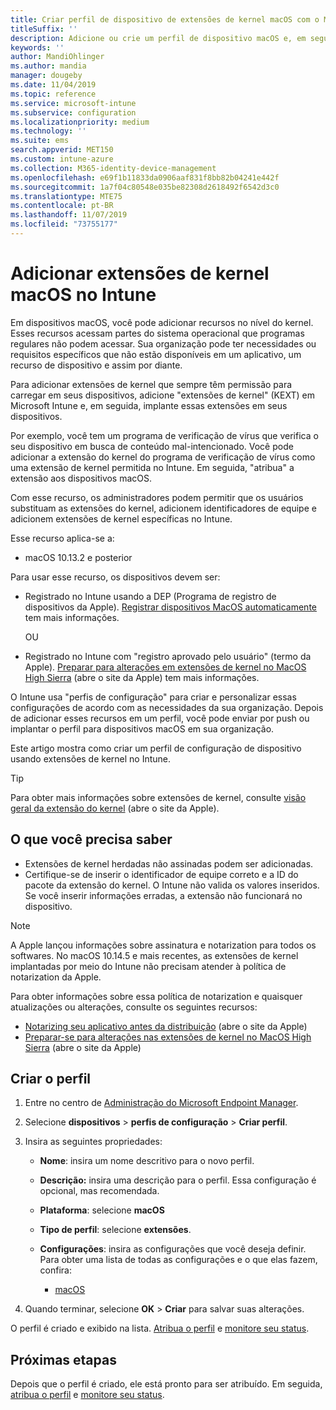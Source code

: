 ```yaml
---
title: Criar perfil de dispositivo de extensões de kernel macOS com o Microsoft Intune-Azure | Microsoft Docs
titleSuffix: ''
description: Adicione ou crie um perfil de dispositivo macOS e, em seguida, configure extensões de kernel para permitir substituição do usuário, adicionar identificador de equipe e um grupo e um identificador de equipe em Microsoft Intune.
keywords: ''
author: MandiOhlinger
ms.author: mandia
manager: dougeby
ms.date: 11/04/2019
ms.topic: reference
ms.service: microsoft-intune
ms.subservice: configuration
ms.localizationpriority: medium
ms.technology: ''
ms.suite: ems
search.appverid: MET150
ms.custom: intune-azure
ms.collection: M365-identity-device-management
ms.openlocfilehash: e69f1b11833da0906aaf831f8bb82b04241e442f
ms.sourcegitcommit: 1a7f04c80548e035be82308d2618492f6542d3c0
ms.translationtype: MTE75
ms.contentlocale: pt-BR
ms.lasthandoff: 11/07/2019
ms.locfileid: "73755177"
---
```

# <a name="add-macos-kernel-extensions-in-intune"></a>Adicionar extensões de kernel macOS no Intune

Em dispositivos macOS, você pode adicionar recursos no nível do kernel. Esses recursos acessam partes do sistema operacional que programas regulares não podem acessar. Sua organização pode ter necessidades ou requisitos específicos que não estão disponíveis em um aplicativo, um recurso de dispositivo e assim por diante. 

Para adicionar extensões de kernel que sempre têm permissão para carregar em seus dispositivos, adicione "extensões de kernel" (KEXT) em Microsoft Intune e, em seguida, implante essas extensões em seus dispositivos.

Por exemplo, você tem um programa de verificação de vírus que verifica o seu dispositivo em busca de conteúdo mal-intencionado. Você pode adicionar a extensão do kernel do programa de verificação de vírus como uma extensão de kernel permitida no Intune. Em seguida, "atribua" a extensão aos dispositivos macOS.

Com esse recurso, os administradores podem permitir que os usuários substituam as extensões do kernel, adicionem identificadores de equipe e adicionem extensões de kernel específicas no Intune.

Esse recurso aplica-se a:

- macOS 10.13.2 e posterior

Para usar esse recurso, os dispositivos devem ser:

- Registrado no Intune usando a DEP (Programa de registro de dispositivos da Apple). [Registrar dispositivos MacOS automaticamente](../enrollment/device-enrollment-program-enroll-macos.md) tem mais informações.

  OU

- Registrado no Intune com "registro aprovado pelo usuário" (termo da Apple). [Preparar para alterações em extensões de kernel no MacOS High Sierra](https://support.apple.com/en-us/HT208019) (abre o site da Apple) tem mais informações.

O Intune usa "perfis de configuração" para criar e personalizar essas configurações de acordo com as necessidades da sua organização. Depois de adicionar esses recursos em um perfil, você pode enviar por push ou implantar o perfil para dispositivos macOS em sua organização.

Este artigo mostra como criar um perfil de configuração de dispositivo usando extensões de kernel no Intune.

> [!TIP]
> Para obter mais informações sobre extensões de kernel, consulte [visão geral da extensão do kernel](https://developer.apple.com/library/archive/documentation/Darwin/Conceptual/KernelProgramming/Extend/Extend.html) (abre o site da Apple).

## <a name="what-you-need-to-know"></a>O que você precisa saber

- Extensões de kernel herdadas não assinadas podem ser adicionadas.
- Certifique-se de inserir o identificador de equipe correto e a ID do pacote da extensão do kernel. O Intune não valida os valores inseridos. Se você inserir informações erradas, a extensão não funcionará no dispositivo.

> [!NOTE]
> A Apple lançou informações sobre assinatura e notarization para todos os softwares. No macOS 10.14.5 e mais recentes, as extensões de kernel implantadas por meio do Intune não precisam atender à política de notarization da Apple.
>
> Para obter informações sobre essa política de notarization e quaisquer atualizações ou alterações, consulte os seguintes recursos:
>
> - [Notarizing seu aplicativo antes da distribuição](https://developer.apple.com/documentation/security/notarizing_your_app_before_distribution) (abre o site da Apple) 
> - [Preparar-se para alterações nas extensões de kernel no MacOS High Sierra](https://support.apple.com/en-us/HT208019) (abre o site da Apple)

## <a name="create-the-profile"></a>Criar o perfil

1. Entre no centro de [Administração do Microsoft Endpoint Manager](https://go.microsoft.com/fwlink/?linkid=2109431).
2. Selecione **dispositivos** > **perfis de configuração** > **Criar perfil**.
3. Insira as seguintes propriedades:

    - **Nome**: insira um nome descritivo para o novo perfil.
    - **Descrição:** insira uma descrição para o perfil. Essa configuração é opcional, mas recomendada.
    - **Plataforma**: selecione **macOS**
    - **Tipo de perfil**: selecione **extensões**.
    - **Configurações**: insira as configurações que você deseja definir. Para obter uma lista de todas as configurações e o que elas fazem, confira:

        - [macOS](kernel-extensions-settings-macos.md)

4. Quando terminar, selecione **OK** > **Criar** para salvar suas alterações.

O perfil é criado e exibido na lista. [Atribua o perfil](../device-profile-assign.md) e [monitore seu status](../device-profile-monitor.md).

## <a name="next-steps"></a>Próximas etapas

Depois que o perfil é criado, ele está pronto para ser atribuído. Em seguida, [atribua o perfil](../device-profile-assign.md) e [monitore seu status](../device-profile-monitor.md).
